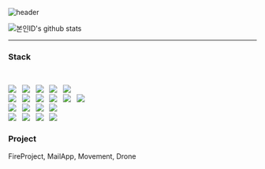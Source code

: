 ![header](https://capsule-render.vercel.app/api?type=waving&color=9ADCFF&height=300&section=header&text=Yeahgy's%20github&fontSize=60)
<link href="https://cdn.jsdelivr.net/npm/bootstrap@5.2.2/dist/css/bootstrap.min.css" rel="stylesheet" integrity="sha384-Zenh87qX5JnK2Jl0vWa8Ck2rdkQ2Bzep5IDxbcnCeuOxjzrPF/et3URy9Bv1WTRi" crossorigin="anonymous">

<div>
<!-- <h3>  Hi there, I'm Yegyong Seo. 👋🏻‍💻</h3> -->

![본인ID's github stats](https://github-readme-stats.vercel.app/api?username=Seo-Yegyeong&show_icons=true)
* * * * * * *
</div>




<h3><b>Stack</b></h3>
</br>
<p>
<img src="https://img.shields.io/badge/HTML5-E34F26?style=flat-square&logo=HTML5&logoColor=white"/></a> &nbsp
<img src="https://img.shields.io/badge/CSS3-1572B6?style=flat-square&logo=CSS3&logoColor=white"/></a> &nbsp
<img src="https://img.shields.io/badge/JavaScript-F7DF1E?style=flat-square&logo=JavaScript&logoColor=white"/></a> &nbsp
<img src="https://img.shields.io/badge/Spring-6DB33F?style=flat-square&logo=Spring&logoColor=white"/></a> &nbsp 
<img src="https://img.shields.io/badge/Bootstrap-7952B3?style=flat-square&logo=Bootstrap&logoColor=white"/></a> &nbsp
<br>
<img src="https://img.shields.io/badge/Java-007396?style=flat-square&logo=Java&logoColor=white"/></a> &nbsp
<img src="https://img.shields.io/badge/Android-3DDC84?style=flat-square&logo=Android&logoColor=white"/></a> &nbsp 
<img src="https://img.shields.io/badge/MySQL-4479A1?style=flat-square&logo=MySQL&logoColor=white"/></a> &nbsp 
<img src="https://img.shields.io/badge/Flutter-02569B?style=flat-square&logo=Flutter&logoColor=white"/></a> &nbsp 
<img src="https://img.shields.io/badge/Dart-0175C2?style=flat-square&logo=Dart&logoColor=white"/></a> &nbsp 
<img src="https://img.shields.io/badge/Firebase-FFCA28?style=flat-square&logo=Firebase&logoColor=white"/></a> &nbsp 
<br>
<img src="https://img.shields.io/badge/C-A8B9CC?style=flat-square&logo=C&logoColor=white"/></a> &nbsp
<img src="https://img.shields.io/badge/Python-00599C?style=flat-square&logo=c%2B%2B&logoColor=white"/></a> &nbsp 
<img src="https://img.shields.io/badge/FileZilla-BF0000?style=flat-square&logo=FileZilla&logoColor=white"/></a> &nbsp
<img src="https://img.shields.io/badge/VirtualBox-183A61?style=flat-square&logo=VirtualBox&logoColor=white"/></a> &nbsp 
<br>
<img src="https://img.shields.io/badge/Figma-F24E1E?style=flat-square&logo=Figma&logoColor=white"/></a> &nbsp 
<img src="https://img.shields.io/badge/Apache Tomcat-F8DC75?style=flat-square&logo=Apache Tomcat&logoColor=white"/></a> &nbsp
<img src="https://img.shields.io/badge/Linux-FCC624?style=flat-square&logo=Linux&logoColor=white"/></a> &nbsp 
<img src="https://img.shields.io/badge/Terminal-241F31?style=flat-square&logo=GNOME Terminal&logoColor=white"/></a> &nbsp 

</p>


### Project
FireProject, MailApp, Movement, Drone


<!--
**Seo-Yegyeong/Seo-Yegyeong** is a ✨ _special_ ✨ repository because its `README.md` (this file) appears on your GitHub profile.

Here are some ideas to get you started:

- 🔭 I’m currently working on ...
- 🌱 I’m currently learning ...
- 👯 I’m looking to collaborate on ...
- 🤔 I’m looking for help with ...
- 💬 Ask me about ...
- 📫 How to reach me: ...
- 😄 Pronouns: ...
- ⚡ Fun fact: ...
-->
